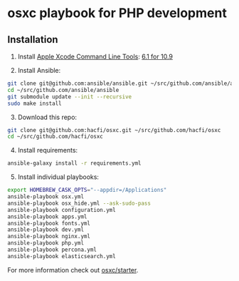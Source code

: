 # osxc playbook for PHP development

## Installation

1. Install [Apple Xcode Command Line Tools](https://developer.apple.com/downloads/): [6.1 for 10.9](https://developer.apple.com/downloads/download.action?path=Developer_Tools/command_line_tools_os_x_10.9_for_xcode__xcode_6.1/command_line_tools_for_osx_10.9_for_xcode_6.1.dmg)

2. Install Ansible:

```sh
git clone git@github.com:ansible/ansible.git ~/src/github.com/ansible/ansible
cd ~/src/github.com/ansible/ansible
git submodule update --init --recursive
sudo make install
```

3. Download this repo:

```sh
git clone git@github.com:hacfi/osxc.git ~/src/github.com/hacfi/osxc
cd ~/src/github.com/hacfi/osxc
```

4. Install requirements:

```sh
ansible-galaxy install -r requirements.yml
```

5. Install individual playbooks:

```sh
export HOMEBREW_CASK_OPTS="--appdir=/Applications"
ansible-playbook osx.yml
ansible-playbook osx_hide.yml --ask-sudo-pass
ansible-playbook configuration.yml
ansible-playbook apps.yml
ansible-playbook fonts.yml
ansible-playbook dev.yml
ansible-playbook nginx.yml
ansible-playbook php.yml
ansible-playbook percona.yml
ansible-playbook elasticsearch.yml
```


For more information check out [osxc/starter](https://github.com/osxc/starter).
